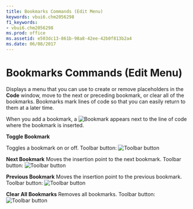 ```yaml
---
title: Bookmarks Commands (Edit Menu)
keywords: vbui6.chm2056298
f1_keywords:
- vbui6.chm2056298
ms.prod: office
ms.assetid: e503dc13-861b-98a8-42ee-42b0f813b2a4
ms.date: 06/08/2017
---
```



# Bookmarks Commands (Edit Menu)

Displays a menu that you can use to create or remove placeholders in the **Code** window, move to the next or preceding bookmark, or clear all of the bookmarks. Bookmarks mark lines of code so that you can easily return to them at a later time.

When you add a bookmark, a 
![Bookmark](images/wbkmark_ZA01201807.gif) appears next to the line of code where the bookmark is inserted.

 **Toggle Bookmark**

Toggles a bookmark on or off.
Toolbar button: 
![Toolbar button](images/tbr_tbmk_ZA01201753.gif)


 **Next Bookmark**
Moves the insertion point to the next bookmark.
Toolbar button: 
![Toolbar button](images/tbr_nxtb_ZA01201717.gif)


 **Previous Bookmark**
Moves the insertion point to the previous bookmark.
Toolbar button: 
![Toolbar button](images/tbr_prvb_ZA01201729.gif)


 **Clear All Bookmarks**
Removes all bookmarks.
Toolbar button: 
![Toolbar button](images/tbr_clrb_ZA01201687.gif)



